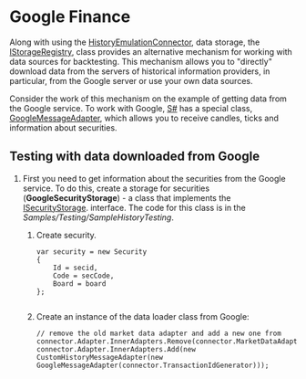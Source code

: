 # Google Finance

Along with using the [HistoryEmulationConnector](xref:StockSharp.Algo.Testing.HistoryEmulationConnector), data storage, the [IStorageRegistry](xref:StockSharp.Algo.Storages.IStorageRegistry), class provides an alternative mechanism for working with data sources for backtesting. This mechanism allows you to "directly" download data from the servers of historical information providers, in particular, from the Google server or use your own data sources. 

Consider the work of this mechanism on the example of getting data from the Google service. To work with Google, [S\#](StockSharpAbout.md) has a special class, [GoogleMessageAdapter](xref:StockSharp.Google.GoogleMessageAdapter), which allows you to receive candles, ticks and information about securities. 

## Testing with data downloaded from Google

1. First you need to get information about the securities from the Google service. To do this, create a storage for securities (**GoogleSecurityStorage**) \- a class that implements the [ISecurityStorage](xref:StockSharp.Algo.Storages.ISecurityStorage). interface. The code for this class is in the *Samples\/Testing\/SampleHistoryTesting*. 
   1. Create security.

      ```none
      var security = new Security
      {
          Id = secid,
          Code = secCode,
          Board = board
      };
       
      ```
   2. Create an instance of the data loader class from Google:

      ```none
      // remove the old market data adapter and add a new one from 
      connector.Adapter.InnerAdapters.Remove(connector.MarketDataAdapter);
      connector.Adapter.InnerAdapters.Add(new CustomHistoryMessageAdapter(new GoogleMessageAdapter(connector.TransactionIdGenerator)));
      ```

